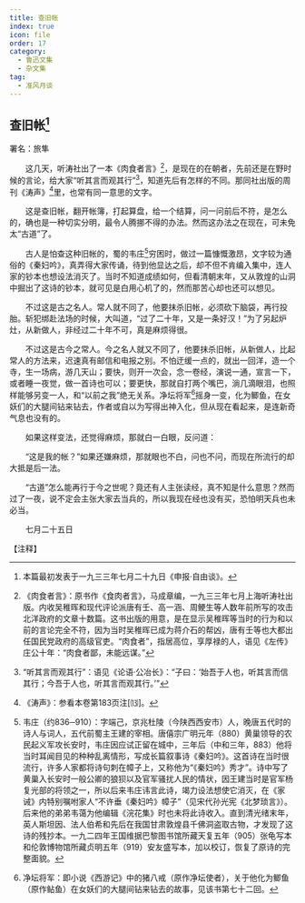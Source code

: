 ```yaml
---
title: 查旧帐
index: true
icon: file
order: 17
category:
  - 鲁迅文集
  - 杂文集
tag:  
  - 准风月谈
---
```


## 查旧帐[^①]

署名：旅隼

　　这几天，听涛社出了一本《肉食者言》[^②]，是现在的在朝者，先前还是在野时候的言论，给大家“听其言而观其行”[^③]，知道先后有怎样的不同。那同社出版的周刊《涛声》[^④]里，也常有同一意思的文字。

　　这是查旧帐，翻开帐簿，打起算盘，给一个结算，问一问前后不符，是怎么的，确也是一种切实分明，最令人腾挪不得的办法。然而这办法之在现在，可未免太“古道”了。

　　古人是怕查这种旧帐的，蜀的韦庄[^⑤]穷困时，做过一篇慷慨激昂，文字较为通俗的《秦妇吟》，真弄得大家传诵，待到他显达之后，却不但不肯编入集中，连人家的钞本也想设法消灭了。当时不知道成绩如何，但看清朝末年，又从敦煌的山洞中掘出了这诗的钞本，就可见是白用心机了的，然而那苦心却也还可以想见。

　　不过这是古之名人。常人就不同了，他要抹杀旧帐，必须砍下脑袋，再行投胎。斩犯绑赴法场的时候，大叫道，“过了二十年，又是一条好汉！”为了另起炉灶，从新做人，非经过二十年不可，真是麻烦得很。

　　不过这是古今之常人。今之名人就又不同了，他要抹杀旧帐，从新做人，比起常人的方法来，迟速真有邮信和电报之别。不怕迂缓一点的，就出一回洋，造一个寺，生一场病，游几天山；要快，则开一次会，念一卷经，演说一通，宣言一下，或者睡一夜觉，做一首诗也可以；要更快，那就自打两个嘴巴，淌几滴眼泪，也照样能够另变一人，和“以前之我”绝无关系。净坛将军[^⑥]摇身一变，化为鲫鱼，在女妖们的大腿间钻来钻去，作者或自以为写得出神入化，但从现在看起来，是连新奇气息也没有的。

　　如果这样变法，还觉得麻烦，那就白一白眼，反问道：

　　“这是我的帐？”如果还嫌麻烦，那就眼也不白，问也不问，而现在所流行的却大抵是后一法。

　　“古道”怎么能再行于今之世呢？竟还有人主张读经，真不知是什么意思？然而过了一夜，说不定会主张大家去当兵的，所以我现在经也没有买，恐怕明天兵也未必当。

　　七月二十五日

【注释】

[^①]:本篇最初发表于一九三三年七月二十九日《申报·自由谈》。

[^②]:《肉食者言》：原书作《食肉者言》，马成章编，一九三三年七月上海听涛社出版。内收吴稚晖和现代评论派唐有壬、高一涵、周鲠生等人数年前所写的攻击北洋政府的文章十数篇。这书出版的用意，是在显示吴稚晖等当时的行为和以前的言论完全不符，因为当时吴稚晖已成为蒋介石的帮凶，唐有壬等也大都出任国民党政府的高级官吏。“肉食者”，指居高位，享厚禄的人，语见《左传》庄公十年：“肉食者鄙，未能远谋。”

[^③]:“听其言而观其行”：语见《论语·公冶长》：“子曰：‘始吾于人也，听其言而信其行；今吾于人也，听其言而观其行。’”

[^④]:《涛声》：参看本卷第183页注[⒀]。

[^⑤]:韦庄（约836─910）：字端己，京兆杜陵（今陕西西安市）人，晚唐五代时的诗人与词人，五代前蜀主王建的宰相。唐僖宗广明元年（880）黄巢领导的农民起义军攻长安时，韦庄因应试正留在城中，三年后（中和三年，883）他将当时耳闻目见的种种乱离情形，写成长篇叙事诗《秦妇吟》。这首诗在当时很流行，许多人家都将诗句刺在幛子上，又称他为“《秦妇吟》秀才”。诗中写了黄巢入长安时一般公卿的狼狈以及官军骚扰人民的情状，因王建当时是官军杨复光部的将领之一，所以后来韦庄讳言此诗，竭力设法想使它消灭，在《家诫》内特别嘱咐家人“不许垂《秦妇吟》幛子”（见宋代孙光宪《北梦琐言》）。后来他的弟弟韦蔼为他编辑《浣花集》时也未将此诗收入。直到清光绪末年，英人斯坦因、法人伯希和先后在我国甘肃敦煌县千佛洞盗取古物，才发现了这诗的残抄本。一九二四年王国维据巴黎图书馆所藏天复五年（905）张龟写本和伦敦博物馆所藏贞明五年（919）安友盛写本，加以校订，恢复了原诗的完整面貌。

[^⑥]:净坛将军：即小说《西游记》中的猪八戒（原作净坛使者），关于他化为鲫鱼（原作鲇鱼）在女妖们的大腿间钻来钻去的故事，见该书第七十二回。
